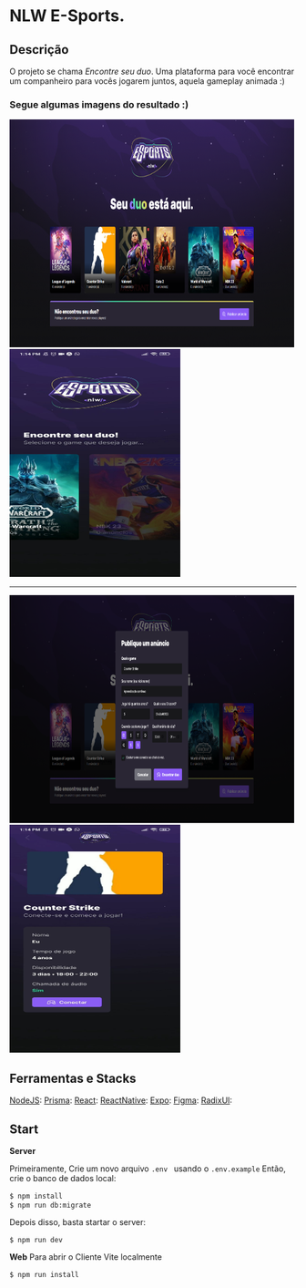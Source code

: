 # NLW E-Sports.

## Descrição

O projeto se chama _Encontre seu duo_. Uma plataforma para você encontrar um companheiro para vocês jogarem juntos, aquela gameplay animada :)

### Segue algumas imagens do resultado :)

<img src="/img-repository/page-home.png" width="500" height="400" /> <img src="/img-repository/app-home.jpeg" width="300" height="400" />

---

<img src="/img-repository/page-registerAd.png" width="500" height="400" /> <img src="/img-repository/app-connect.jpeg" width="300" height="400" />

## Ferramentas e Stacks

[NodeJS](https://nodejs.org/en/):
[Prisma](https://www.prisma.io/):
[React](https://reactjs.org/):
[ReactNative](https://reactnative.dev/):
[Expo](https://expo.dev/):
[Figma](https://www.figma.com/):
[RadixUI](https://www.radix-ui.com/):

## Start

**Server**

Primeiramente,
Crie um novo arquivo `.env ` usando o `.env.example`
Então, crie o banco de dados local:

```
$ npm install
$ npm run db:migrate
```

Depois disso, basta startar o server:

```
$ npm run dev
```

**Web**
Para abrir o Cliente Vite localmente

```
$ npm run install
```
